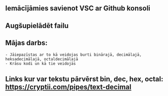 ## Iemācījāmies savienot VSC ar Github konsoli  
## Augšupielādēt failu  
## Mājas darbs:
    - Jāiepazīstas ar to kā veidojas burti binārajā, decimālajā, heksadecimālajā, octaldecimālajā  
    - Krāsu kodi un kā tie veidojās  
## Links kur var tekstu pārvērst bin, dec, hex, octal: https://cryptii.com/pipes/text-decimal 
